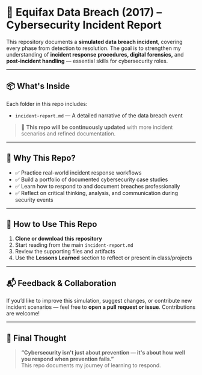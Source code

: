 # 🔐 Equifax Data Breach (2017) – Cybersecurity Incident Report

This repository documents a **simulated data breach incident**, covering every phase from detection to resolution. The goal is to strengthen my understanding of **incident response procedures, digital forensics,** and **post-incident handling** — essential skills for cybersecurity roles.

---

## 📦 What's Inside

Each folder in this repo includes:

- `incident-report.md` — A detailed narrative of the data breach event

> 🔁 **This repo will be continuously updated** with more incident scenarios and refined documentation.

---

## 🎯 Why This Repo?

- ✅ Practice real-world incident response workflows  
- ✅ Build a portfolio of documented cybersecurity case studies  
- ✅ Learn how to respond to and document breaches professionally  
- ✅ Reflect on critical thinking, analysis, and communication during security events  

---

## 📂 How to Use This Repo

1. **Clone or download this repository**
2. Start reading from the main `incident-report.md`
3. Review the supporting files and artifacts
4. Use the **Lessons Learned** section to reflect or present in class/projects

---

## 📬 Feedback & Collaboration

If you’d like to improve this simulation, suggest changes, or contribute new incident scenarios — feel free to **open a pull request or issue**. Contributions are welcome!

---

## 🧪 Final Thought

> **“Cybersecurity isn't just about prevention — it's about how well you respond when prevention fails.”**  
> This repo documents my journey of learning to respond.
